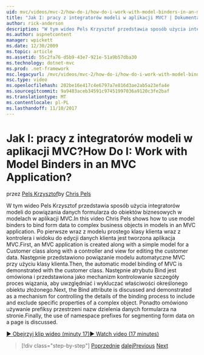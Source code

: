 ```yaml
---
uid: mvc/videos/mvc-2/how-do-i/how-do-i-work-with-model-binders-in-an-mvc-application
title: "Jak I: pracy z integratorów modeli w aplikacji MVC? | Dokumentacja firmy Microsoft"
author: rick-anderson
description: "W tym wideo Pels Krzysztof przedstawia sposób użycia integratorów modeli do powiązania danych formularza do obiektów biznesowych w modelach w aplikacji MVC. Pierwszy, applicat MVC..."
ms.author: aspnetcontent
manager: wpickett
ms.date: 12/30/2009
ms.topic: article
ms.assetid: 55c2fa76-d5b9-43e7-921e-51a9b57dba30
ms.technology: dotnet-mvc
ms.prod: .net-framework
msc.legacyurl: /mvc/videos/mvc-2/how-do-i/how-do-i-work-with-model-binders-in-an-mvc-application
msc.type: video
ms.openlocfilehash: 202be16e417c4e6797a7e816d3ae2ab5a23efa4e
ms.sourcegitcommit: 9a9483aceb34591c97451997036a9120c3fe2baf
ms.translationtype: MT
ms.contentlocale: pl-PL
ms.lasthandoff: 11/10/2017
---
```

<a name="how-do-i-work-with-model-binders-in-an-mvc-application"></a><span data-ttu-id="2b318-105">Jak I: pracy z integratorów modeli w aplikacji MVC?</span><span class="sxs-lookup"><span data-stu-id="2b318-105">How Do I: Work with Model Binders in an MVC Application?</span></span>
====================
<span data-ttu-id="2b318-106">przez [Pels Krzysztof](https://twitter.com/chrispels)</span><span class="sxs-lookup"><span data-stu-id="2b318-106">by [Chris Pels](https://twitter.com/chrispels)</span></span>

<span data-ttu-id="2b318-107">W tym wideo Pels Krzysztof przedstawia sposób użycia integratorów modeli do powiązania danych formularza do obiektów biznesowych w modelach w aplikacji MVC.</span><span class="sxs-lookup"><span data-stu-id="2b318-107">In this video Chris Pels shows how to use model binders to bind form data to complex business objects in models in an MVC application.</span></span> <span data-ttu-id="2b318-108">Po pierwsze wraz z modelu prostego klasy klienta wraz z kontrolera i widoku do edycji danych klienta jest tworzona aplikacja MVC.</span><span class="sxs-lookup"><span data-stu-id="2b318-108">First, an MVC application is created along with a simple model for a Customer class along with a controller and view for editing the customer data.</span></span> <span data-ttu-id="2b318-109">Następnie przedstawiono powiązanie modelu automatyczne MVC przy użyciu klasy klienta.</span><span class="sxs-lookup"><span data-stu-id="2b318-109">Then, the automatic model binding of MVC is demonstrated with the customer class.</span></span> <span data-ttu-id="2b318-110">Następnie atrybutu Bind jest omówiona i przedstawiona jako mechanizm kontrolowanie szczegóły proces wiązania, aby uwzględniać i wykluczać właściwości określonego obiektu złożonego.</span><span class="sxs-lookup"><span data-stu-id="2b318-110">Next, the Bind attribute is discussed and demonstrated as a mechanism for controlling the details of the binding process to include and exclude specific properties of a complex object.</span></span> <span data-ttu-id="2b318-111">Ponadto omówiono używanie prefiksy przestrzeni nazw dzielenia danych formularza na stronie.</span><span class="sxs-lookup"><span data-stu-id="2b318-111">Finally, the use of namespace prefixes for segmenting form data on a page is discussed.</span></span>

[<span data-ttu-id="2b318-112">&#9654; Obejrzyj klip wideo (minuty 17)</span><span class="sxs-lookup"><span data-stu-id="2b318-112">&#9654; Watch video (17 minutes)</span></span>](https://channel9.msdn.com/Blogs/ASP-NET-Site-Videos/how-do-i-work-with-model-binders-in-an-mvc-application)

>[!div class="step-by-step"]
<span data-ttu-id="2b318-113">[Poprzednie](how-do-i-create-a-custom-html-helper-for-an-mvc-application.md)
[dalej](how-do-i-use-httpverbs-attributes-in-an-mvc-application.md)</span><span class="sxs-lookup"><span data-stu-id="2b318-113">[Previous](how-do-i-create-a-custom-html-helper-for-an-mvc-application.md)
[Next](how-do-i-use-httpverbs-attributes-in-an-mvc-application.md)</span></span>
